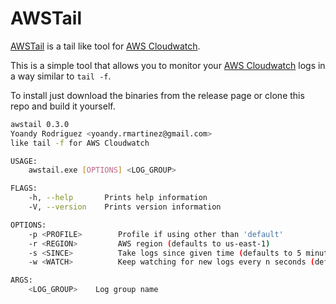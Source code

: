 # AWSTail

[AWSTail](https://gitbuh.com/yorodm/awstail) is a tail like tool for [AWS Cloudwatch](https://aws.amazon.com/cloudwatch/).

This is a simple tool that allows you to monitor your [AWS Cloudwatch](https://aws.amazon.com/cloudwatch/) logs
in a way similar to `tail -f`.

To install just download the binaries from the release page or clone this repo and build it yourself.

```sh
awstail 0.3.0
Yoandy Rodriguez <yoandy.rmartinez@gmail.com>
like tail -f for AWS Cloudwatch

USAGE:
    awstail.exe [OPTIONS] <LOG_GROUP>

FLAGS:
    -h, --help       Prints help information
    -V, --version    Prints version information

OPTIONS:
    -p <PROFILE>        Profile if using other than 'default'
    -r <REGION>         AWS region (defaults to us-east-1)
    -s <SINCE>          Take logs since given time (defaults to 5 minutes)
    -w <WATCH>          Keep watching for new logs every n seconds (defaults to 10)

ARGS:
    <LOG_GROUP>    Log group name
```
